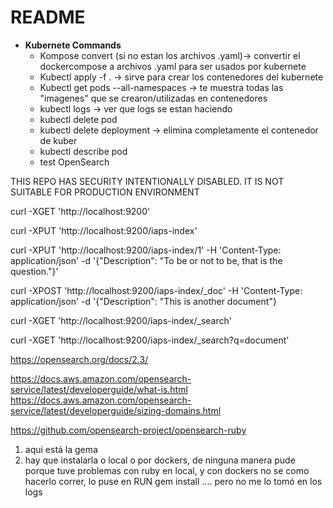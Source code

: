 # README

* **Kubernete Commands**
  * Kompose convert (si no estan los archivos .yaml)-> convertir el dockercompose a archivos .yaml para ser usados por kubernete
  * Kubectl apply -f . -> sirve para crear los contenedores del kubernete
  * Kubectl get pods --all-namespaces -> te muestra todas las "imagenes" que se crearon/utilizadas en contenedores
  * kubectl logs <name-pod> -> ver que logs se estan haciendo
  * kubectl delete pod <name-pod>
  * kubectl delete deployment <name-deploy> -> elimina completamente el contenedor de kuber
  * kubectl describe pod <name-pod>
  * test OpenSearch
  
THIS REPO HAS SECURITY INTENTIONALLY DISABLED. IT IS NOT SUITABLE FOR PRODUCTION ENVIRONMENT

curl -XGET 'http://localhost:9200'

curl -XPUT 'http://localhost:9200/iaps-index'

curl -XPUT 'http://localhost:9200/iaps-index/1' -H 'Content-Type: application/json' -d '{"Description": "To be or not to be, that is the question."}'

curl -XPOST 'http://localhost:9200/iaps-index/_doc' -H 'Content-Type: application/json' -d '{"Description": "This is another document"}

curl -XGET 'http://localhost:9200/iaps-index/_search'

curl -XGET 'http://localhost:9200/iaps-index/_search?q=document'

https://opensearch.org/docs/2.3/

https://docs.aws.amazon.com/opensearch-service/latest/developerguide/what-is.html https://docs.aws.amazon.com/opensearch-service/latest/developerguide/sizing-domains.html

https://github.com/opensearch-project/opensearch-ruby

1) aqui está la gema
2) hay que instalarla o local o por dockers, de ninguna manera pude porque tuve problemas con ruby en local, y con dockers no se como 
hacerlo correr, lo puse en RUN gem install .... pero no me lo tomó en los logs  